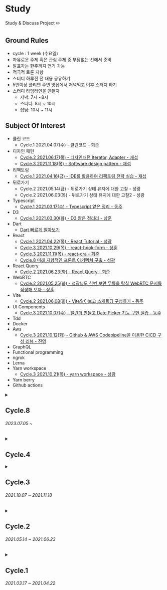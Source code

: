 # Study

Study & Discuss Project ✏️

## Ground Rules

- cycle : 1 week (수요일)
- 자유로운 주제 혹은 관심 주제 중 부담없는 선에서 준비
- 발표자는 한주까지 연기 가능
- 적극적 토론 지향
- 스터디 하루전 전 내용 공유하기
- 5인이상 풀리면 주변 맛집에서 저녁먹고 이후 스터디 하기
- 스터디 타임라인을 만들자
  - 저녁: 7시 ~8시
  - 스터디: 8시 ~ 10시
  - 잡담: 10시 ~ 11시

## Subject Of Interest

- 클린 코드
  - Cycle.1 2021.04.07(수) - 클린코드 - 희준
- 디자인 패턴
  - [Cycle.2 2021.06.17(목) - 디자인패턴 Iterator, Adapter - 재섭](cycle-2/design-patterns)
  - [Cycle.3 2021.11.18(목) - Software design pattern - 재섭](https://github.com/develuv/study/blob/main/cycle-3/design-patterns/README.md)
- 리팩토링
  - [Cycle.1 2021.04.16(금) - IDE를 활용하여 리팩토링 전략 실습 - 재섭](cycle-1/study-4/study-4-refactoring.md)
- 뒤로가기
  - Cycle.2 2021.05.14(금) - 뒤로가기 상태 유지에 대한 고찰 - 성광
  - Cycle.2 2021.06.03(목) - 뒤로가기 상태 유지에 대한 고찰2 - 성광
- Typescript
  - [Cycle.1 2021.03.17(수) - Typescript 얕은 정리 - 동주](cycle-1/study-1-typescript.md)
- D3
  - [Cycle.1 2021.03.30(화) - D3 얕은 정리리 - 상훈](cycle-1/study-2-d3.md)
- Dart
  - [Dart 빠르게 알아보기](https://www.notion.so/Dart-ef83b4a99f9c4865a38329891995b573)
- React
  - [Cycle.1 2021.04.22(목) - React Tutorial - 성광](cycle-1/react-tutorial/README.md)
  - [Cycle.3 2021.10.29(목) - react-hook-form - 상훈](https://github.com/develuv/study/tree/main/cycle-3/react-hook-form)
  - [Cycle.3 2021.11.11(목) - react-cra - 희준](https://github.com/develuv/study/tree/main/cycle-3/react-cra)
  - [Cycle.8 미래 지향적인 프론트 아키텍쳐 구축 - 성광](https://github.com/develuv/study/tree/main/cycle-8/%EB%AF%B8%EB%9E%98-%EC%A7%80%ED%96%A5%EC%A0%81%EC%9D%B8-%ED%94%84%EB%A1%A0%ED%8A%B8%EC%97%94%EB%93%9C-%EC%95%84%ED%82%A4%ED%85%8D%EC%B2%98-%EA%B5%AC%EC%B6%95)
- React Query
  - [Cycle.2 2021.06.23(화) - React Query - 희준](cycle-2/react-async)
- WebRTC
  - [Cycle.2 2021.05.25(화) - 성광님도 한번 보면 무릎을 탁칠 WebRTC 문서를 작성해 보자 - 상훈](cycle-2/webrtc/webrtc.md)
- Vite
  - [Cycle.2 2021.06.08(화) - Vite알아보고 스캐폴딩 구성하기 - 동주](cycle-2/vite)
- UI Components
  - [Cycle.3 2021.10.07(수) - 캘린더 만들고 Date Picker 기능 구현 실습 - 동주](https://github.com/dunz/date-picker)
- Tdd
- Docker
- Aws
  - [Cycle.3 2021.10.12(화) - Github & AWS Codepipeline을 이용한 CICD 구성 리뷰 - 진영](https://github.com/camp-son/aws-sample-repo)
- GraphQL
- Functional programming
- ngrok
- Lerna
- Yarn workspace
  - [Cycle.3 2021.10.21(목) - yarn workspace - 성광](https://github.com/develuv/study/tree/main/cycle-3/yarn-workspace)
- Yarn berry
- Github actions


<details>
 <summary><h2>Cycle.8</h2> <h6>2023.07.05 ~</h6></summary>
 <div> 
   
> 성광 - 동주 - 상훈 - 희준 - 진영 - 재섭
- [미래 지향적인 프론트 아키텍쳐 구축 - 성광](https://github.com/develuv/study/tree/main/cycle-8/%EB%AF%B8%EB%9E%98-%EC%A7%80%ED%96%A5%EC%A0%81%EC%9D%B8-%ED%94%84%EB%A1%A0%ED%8A%B8%EC%97%94%EB%93%9C-%EC%95%84%ED%82%A4%ED%85%8D%EC%B2%98-%EA%B5%AC%EC%B6%95)
- [Dart 빠르게 알아보기](https://www.notion.so/Dart-ef83b4a99f9c4865a38329891995b573)
 </div>
</details>


<details>
  <summary><h2>Cycle.4</h2></summary>
  <div>

> 진영 - 성광 - 동주 - 재섭 - 상훈 - 재섭

#### Section 4. User CRUD By 진영
1. NestJS에서 throw로 예외를 방출하지 않고 객체로 만들어서 반환하는데, Exception을 만들어서 처리할 수 있을까?
  - Exception 상태 코드 정의와 구조를 잘 짜면 Error를 확장하여 throw 하는 방향으로 갈 수 있을 것 같다. 
  - [Example feature/custom-exception](https://github.com/camp-son/nuber-eats-backend/tree/feature/custom-exception)

2. Entity에 대한 로직을 서비스가 아닌 모델에서 처리하는 부분이 인상 깊었다.
  - typeorm에서 쿼리를 처리(CUD)할 때 전/후처리를 할 수 있도록 데코레이터를 제공하고 있다. (Insert, Remove, Update)
  - Repository를 통해 데이터를 조회를 했을 때 해당 Entity를 반환해줘서 Entity에 대한 비지니스 로직 메서드를 작성하고 사용할 수 있다.

3. Resolver와 Service의 반환 타입을 맞출 수 있지 않을까?
  - `output.dto.ts` 공통 반환 클래스를 생성하였고, 각 Input, Output에 대해 클래스를 생성하게 되는데 Resolver와 Service의 반환 타입을 맞출 수 있지 않을까 하는 생각이 들었다.
  - Q. 타입을 맞추지 않는다면 어떤 경우가 있을까?
    
  </div>
</details>


<details>
 <summary><h2>Cycle.3</h2> <h6>2021.10.07 ~ 2021.11.18</h6></summary>
 <div>
   
> 동주 - 진영 - 성광 - 상훈 - 희준 - 재섭
- [Cycle.3 2021.10.07(목) - 캘린더 만들고 Date Picker 기능 구현 실습 - 동주](https://github.com/dunz/date-picker)
- [Cycle.3 2021.10.14(목) - Github & AWS Codepipeline을 이용한 CICD 구성 리뷰 - 진영](https://github.com/camp-son/aws-sample-repo)
- [Cycle.3 2021.10.21(목) - yarn workspace - 성광](https://github.com/develuv/study/tree/main/cycle-3/yarn-workspace)
- [Cycle.3 2021.10.29(목) - react-hook-form - 상훈](https://github.com/develuv/study/tree/main/cycle-3/react-hook-form)
- [Cycle.3 2021.11.11(목) - react-cra - 희준](https://github.com/develuv/study/tree/main/cycle-3/react-cra)
- [Cycle.3 2021.11.18(목) - Software design pattern - 재섭](https://github.com/develuv/study/blob/main/cycle-3/design-patterns/README.md)

   ### 회고 [Mirro보드 바로가기](   https://miro.com/welcomeonboard/bUU5eXo0NHYzaWIzWG5lcnA0Q2xaSGRYaFlRc0k3QzVhSlZXMEVURE5RRmZwVU1NYTRHNzB2TDhYM2RHeXVoWnwzMDc0NDU3MzU3ODIxMTMwMjky?invite_link_id=611719735886)
   
   #### [회고란?](https://medium.com/@nanse84/%ED%9A%8C%EA%B3%A0%EB%9E%80-25833157cad6)

![세번째 스터디 사이클 회고](./images/cycle-3.png)
   
 </div>
</details>


<details>
 <summary><h2>Cycle.2</h2> <h6>2021.05.14 ~ 2021.06.23</h6></summary>
 <div>
   
> 성광 - 상훈 - 성광 - 동주 - 희준
- Cycle.2 2021.05.14(금) - 뒤로가기 상태 유지에 대한 고찰 - 성광
- [Cycle.2 2021.05.25(화) - 성광님도 한번 보면 무릎을 탁칠 WebRTC 문서를 작성해 보자 - 상훈](cycle-2/webrtc/webrtc.md)
- Cycle.2 2021.06.03(목) - 뒤로가기 상태 유지에 대한 고찰2 - 성광
- [Cycle.2 2021.06.08(화) - Vite알아보고 스캐폴딩 구성하기 - 동주](cycle-2/vite)
- [Cycle.2 2021.06.17(목) - 디자인패턴 Iterator, Adapter - 재섭](cycle-2/design-patterns)
- [Cycle.2 2021.06.23(화) - React Query - 희준](cycle-2/react-async)

   ### 회고 [Mirro보드 바로가기](   https://miro.com/welcomeonboard/T0V0UkVOMnpVY0VrNDBwamZxcjh3U1gyZVJHT09reGhZVTFvYk1xS2tzbDVGSGNCbTF1TWxqYWF2c01CZ1hwZXwzMDc0NDU3MzU3ODIzMjkyNTY2)

![두번째 스터디 사이클 회고](./images/cycle-2.png)

 </div>
</details>


<details>
 <summary><h2>Cycle.1</h2> <h6>2021.03.17 ~ 2021.04.22</h6></summary>
 <div>
   
> 동주 - 상훈 - 희준 - 재섭 - 성광
- [Cycle.1 2021.03.17(수) - Typescript 얕은 정리 - 동주](cycle-1/study-1-typescript.md)
- [Cycle.1 2021.03.30(화) - D3 얕은 정리 - 상훈](cycle-1/study-2-d3.md)
- Cycle.1 2021.04.07(수) - 클린코드 - 희준
- [Cycle.1 2021.04.16(금) - IDE를 활용하여 리팩토링 전략 실습 - 재섭](cycle-1/study-4/study-4-refactoring.md)
- [Cycle.1 2021.04.22(목) - React Tutorial - 성광](cycle-1/react-tutorial/README.md)

### 회고 [Mirro보드 바로가기](https://miro.com/welcomeonboard/0p2xKh9fze1t2bho1E5rNOcK2NzPnS3ceGoorPJPCtI4RrMuxbQZvHs1kU4OsncU)

- Try

  - 계속 스터디 모임 유지하자
  - 재섭이형은 웬만하면 실습 스터디로 준비
  - 모노레포 저장소(러나, yarn워크스페이스) 활용성 스터디해봐도 좋을듯, 공용 저장소는 꾸준히 관리

- Action

  - 스터디 하루전 전 내용 공유하기
  - 5인이상 풀리면 주변 맛집에서 저녁먹고 이후 스터디 하기
  - 스터디 타임라인을 만들자
    - 저녁: 7시 ~8시
    - 스터디: 8시 ~ 10시
    - 잡담: 10시 ~ 11시

  ![첫번째 스터디 사이클 회고](./images/cycle-1.png)
   </div>
  </details>




